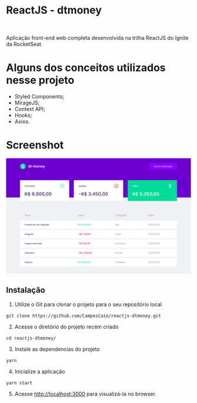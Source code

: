 # ReactJS - dtmoney

![<TypeScript>](https://img.shields.io/badge/-TypeScript-3F51B5?style=flat-square&logo=TypeScript&logoColor=white)
![<React>](https://img.shields.io/badge/-React-03A9F4?style=flat-square&logo=React&logoColor=white)

Aplicação front-end web completa desenvolvida na trilha ReactJS do Ignite da RocketSeat.

# Alguns dos conceitos utilizados nesse projeto

- Styled Components;
- MirageJS;
- Context API;
- Hooks;
- Axios.

# Screenshot

<img src="./src/assets/print-screen.png" alt='project print screen' />

## Instalação

1. Utilize o Git para clonar o projeto para o seu repositório local

```
git clone https://github.com/CamposCaio/reactjs-dtmoney.git
```

2. Acesse o diretório do projeto recém criado

```
cd reactjs-dtmoney/
```

3. Instale as dependencias do projeto

```
yarn
```

4. Inicialize a aplicação

```
yarn start
```

5. Acesse [http://localhost:3000](http://localhost:3000) para visualizá-la no browser.
